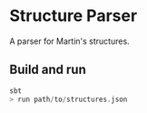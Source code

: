 # Structure Parser

A parser for Martin's structures.

## Build and run

```Scala
sbt
> run path/to/structures.json
```